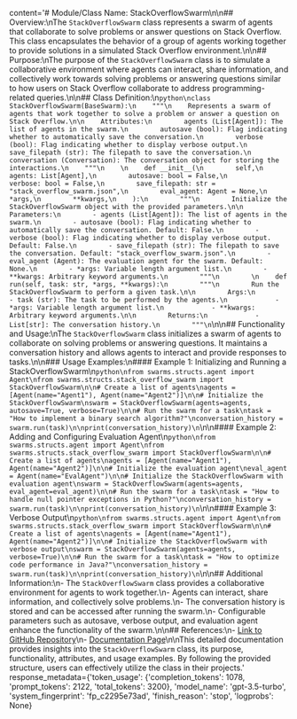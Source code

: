 content='# Module/Class Name: StackOverflowSwarm\n\n## Overview:\nThe `StackOverflowSwarm` class represents a swarm of agents that collaborate to solve problems or answer questions on Stack Overflow. This class encapsulates the behavior of a group of agents working together to provide solutions in a simulated Stack Overflow environment.\n\n## Purpose:\nThe purpose of the `StackOverflowSwarm` class is to simulate a collaborative environment where agents can interact, share information, and collectively work towards solving problems or answering questions similar to how users on Stack Overflow collaborate to address programming-related queries.\n\n## Class Definition:\n```python\nclass StackOverflowSwarm(BaseSwarm):\n    """\n    Represents a swarm of agents that work together to solve a problem or answer a question on Stack Overflow.\n\n    Attributes:\n        agents (List[Agent]): The list of agents in the swarm.\n        autosave (bool): Flag indicating whether to automatically save the conversation.\n        verbose (bool): Flag indicating whether to display verbose output.\n        save_filepath (str): The filepath to save the conversation.\n        conversation (Conversation): The conversation object for storing the interactions.\n    """\n    \n    def __init__(\n        self,\n        agents: List[Agent],\n        autosave: bool = False,\n        verbose: bool = False,\n        save_filepath: str = "stack_overflow_swarm.json",\n        eval_agent: Agent = None,\n        *args,\n        **kwargs,\n    ):\n        """\n        Initialize the StackOverflowSwarm object with the provided parameters.\n\n        Parameters:\n        - agents (List[Agent]): The list of agents in the swarm.\n        - autosave (bool): Flag indicating whether to automatically save the conversation. Default: False.\n        - verbose (bool): Flag indicating whether to display verbose output. Default: False.\n        - save_filepath (str): The filepath to save the conversation. Default: "stack_overflow_swarm.json".\n        - eval_agent (Agent): The evaluation agent for the swarm. Default: None.\n        - *args: Variable length argument list.\n        - **kwargs: Arbitrary keyword arguments.\n        """\n        \n    def run(self, task: str, *args, **kwargs):\n        """\n        Run the StackOverflowSwarm to perform a given task.\n\n        Args:\n            - task (str): The task to be performed by the agents.\n            - *args: Variable length argument list.\n            - **kwargs: Arbitrary keyword arguments.\n\n        Returns:\n            - List[str]: The conversation history.\n        """\n```\n\n## Functionality and Usage:\nThe `StackOverflowSwarm` class initializes a swarm of agents to collaborate on solving problems or answering questions. It maintains a conversation history and allows agents to interact and provide responses to tasks.\n\n### Usage Examples:\n#### Example 1: Initializing and Running a StackOverflowSwarm\n```python\nfrom swarms.structs.agent import Agent\nfrom swarms.structs.stack_overflow_swarm import StackOverflowSwarm\n\n# Create a list of agents\nagents = [Agent(name="Agent1"), Agent(name="Agent2")]\n\n# Initialize the StackOverflowSwarm\nswarm = StackOverflowSwarm(agents=agents, autosave=True, verbose=True)\n\n# Run the swarm for a task\ntask = "How to implement a binary search algorithm?"\nconversation_history = swarm.run(task)\n\nprint(conversation_history)\n```\n\n#### Example 2: Adding and Configuring Evaluation Agent\n```python\nfrom swarms.structs.agent import Agent\nfrom swarms.structs.stack_overflow_swarm import StackOverflowSwarm\n\n# Create a list of agents\nagents = [Agent(name="Agent1"), Agent(name="Agent2")]\n\n# Initialize the evaluation agent\neval_agent = Agent(name="EvalAgent")\n\n# Initialize the StackOverflowSwarm with evaluation agent\nswarm = StackOverflowSwarm(agents=agents, eval_agent=eval_agent)\n\n# Run the swarm for a task\ntask = "How to handle null pointer exceptions in Python?"\nconversation_history = swarm.run(task)\n\nprint(conversation_history)\n```\n\n#### Example 3: Verbose Output\n```python\nfrom swarms.structs.agent import Agent\nfrom swarms.structs.stack_overflow_swarm import StackOverflowSwarm\n\n# Create a list of agents\nagents = [Agent(name="Agent1"), Agent(name="Agent2")]\n\n# Initialize the StackOverflowSwarm with verbose output\nswarm = StackOverflowSwarm(agents=agents, verbose=True)\n\n# Run the swarm for a task\ntask = "How to optimize code performance in Java?"\nconversation_history = swarm.run(task)\n\nprint(conversation_history)\n```\n\n## Additional Information:\n- The `StackOverflowSwarm` class provides a collaborative environment for agents to work together.\n- Agents can interact, share information, and collectively solve problems.\n- The conversation history is stored and can be accessed after running the swarm.\n- Configurable parameters such as autosave, verbose output, and evaluation agent enhance the functionality of the swarm.\n\n## References:\n- [Link to GitHub Repository](https://github.com/example-repo)\n- [Documentation Page](https://example-docs.com)\n\nThis detailed documentation provides insights into the `StackOverflowSwarm` class, its purpose, functionality, attributes, and usage examples. By following the provided structure, users can effectively utilize the class in their projects.' response_metadata={'token_usage': {'completion_tokens': 1078, 'prompt_tokens': 2122, 'total_tokens': 3200}, 'model_name': 'gpt-3.5-turbo', 'system_fingerprint': 'fp_c2295e73ad', 'finish_reason': 'stop', 'logprobs': None}
